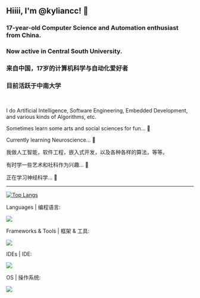 ## Hiiii, I'm @kyliancc! 👋

### 17-year-old Computer Science and Automation enthusiast from China.

### Now active in Central South University.

### 来自中国，17岁的计算机科学与自动化爱好者

### 目前活跃于中南大学

<br>

I do Artificial Intelligence, Software Engineering, Embedded Development, and various kinds of Algorithms, etc.

Sometimes learn some arts and social sciences for fun... 🤫

Currently learning Neuroscience... 🧐

我做人工智能，软件工程，嵌入式开发，以及各种各样的算法，等等。

有时学一些艺术和社科作为兴趣... 🤫

正在学习神经科学... 🧐

---

[![Top Langs](https://github-readme-stats.vercel.app/api/top-langs/?username=kyliancc&layout=compact&hide=Jupyter%20Notebook,jupyter&langs_count=8)](https://github.com/anuraghazra/github-readme-stats)

Languages | 编程语言:

[![](https://skillicons.dev/icons?i=c,cpp,cs,java,html,css,js,py,go,kotlin)](https://skillicons.dev)

Frameworks & Tools | 框架 & 工具:

[![](https://skillicons.dev/icons?i=pytorch,qt,nodejs,vue,jquery,spring,fastapi,mysql,docker,latex,sqlite,opencv,sklearn)](https://skillicons.dev)

IDEs | IDE:

[![](https://skillicons.dev/icons?i=pycharm,clion,webstorm,idea,vscode)](https://skillicons.dev)

OS | 操作系统:

[![](https://skillicons.dev/icons?i=arch,windows)](https://skillicons.dev)
